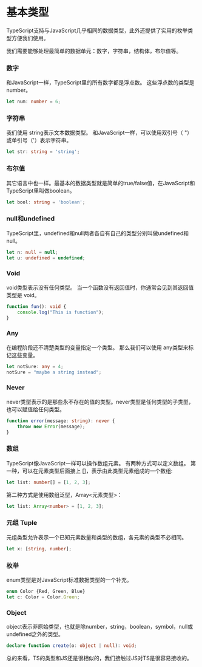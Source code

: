 # 基本类型

TypeScript支持与JavaScript几乎相同的数据类型，此外还提供了实用的枚举类型方便我们使用。

我们需要能够处理最简单的数据单元：数字，字符串，结构体，布尔值等。

### 数字

和JavaScript一样，TypeScript里的所有数字都是浮点数。 这些浮点数的类型是 number。

```ts
let num: number = 6;
```

### 字符串

我们使用 string表示文本数据类型。 和JavaScript一样，可以使用双引号（ "）或单引号（'）表示字符串。

```ts
let str: string = 'string';
```

### 布尔值

其它语言中也一样。最基本的数据类型就是简单的true/false值，在JavaScript和TypeScript里叫做boolean。

```ts
let bool: string = 'boolean';
```

### null和undefined

TypeScript里，undefined和null两者各自有自己的类型分别叫做undefined和null。

```ts
let n: null = null;
let u: undefined = undefined;
```

### Void

void类型表示没有任何类型。 当一个函数没有返回值时，你通常会见到其返回值类型是 void。

```ts
function fun(): void {
    console.log("This is function");
}
```

### Any

在编程阶段还不清楚类型的变量指定一个类型。 那么我们可以使用 any类型来标记这些变量。

```ts
let notSure: any = 4;
notSure = "maybe a string instead";
```

### Never

never类型表示的是那些永不存在的值的类型。never类型是任何类型的子类型，也可以赋值给任何类型。

```ts
function error(message: string): never {
    throw new Error(message);
}
```

### 数组

TypeScript像JavaScript一样可以操作数组元素。 有两种方式可以定义数组。 第一种，可以在元素类型后面接上 []，表示由此类型元素组成的一个数组:

```ts
let list: number[] = [1, 2, 3];
```

第二种方式是使用数组泛型，Array<元素类型>：

```ts
let list: Array<number> = [1, 2, 3];
```

### 元组 Tuple

元组类型允许表示一个已知元素数量和类型的数组，各元素的类型不必相同。

```ts
let x: [string, number];
```

### 枚举

enum类型是对JavaScript标准数据类型的一个补充。

```ts
enum Color {Red, Green, Blue}
let c: Color = Color.Green;
```

### Object

object表示非原始类型，也就是除number，string，boolean，symbol，null或undefined之外的类型。

```ts
declare function create(o: object | null): void;
```

总的来看，TS的类型和JS还是很相似的，我们接触过JS对TS是很容易接收的。